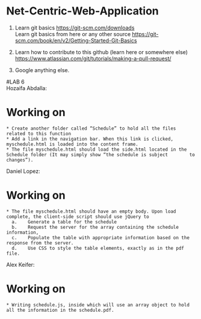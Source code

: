 # Net-Centric-Web-Application
1. Learn git basics
https://git-scm.com/downloads <br>
Learn git basics from here or any other source https://git-scm.com/book/en/v2/Getting-Started-Git-Basics

2. Learn how to contribute to this github (learn here or somewhere else) https://www.atlassian.com/git/tutorials/making-a-pull-request/

3. Google anything else.

  #LAB 6 <br>
  Hozaifa Abdalla: <br>
  # Working on 
    * Create another folder called “Schedule” to hold all the files related to this function
    * Add a link in the navigation bar. When this link is clicked, myschedule.html is loaded into the content frame.
    * The file myschedule.html should load the side.html located in the Schedule folder (It may simply show “the schedule is subject        to changes”). 
  
  Daniel Lopez: <br>
  # Working on
    * The file myschedule.html should have an empty body. Upon load complete, the client-side script should use jQuery to 
      a.	Generate a table for the schedule
      b.	Request the server for the array containing the schedule information, 
      c.	Populate the table with appropriate information based on the response from the server.
      d.	Use CSS to style the table elements, exactly as in the pdf file.

  
  Alex Keifer: <br>
  # Working on 
    * Writing schedule.js, inside which will use an array object to hold all the information in the schedule.pdf.
